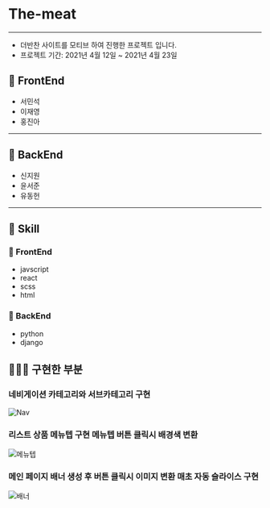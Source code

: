 # The-meat

---
- 더반찬 사이트를 모티브 하여 진행한 프로젝트 입니다.
- 프로젝트 기간: 2021년 4월 12일 ~ 2021년 4월 23일

## 🐶 FrontEnd

- 서민석
- 이재영
- 홍진아

---

## 🐼 BackEnd

- 신지원
- 윤서준
- 유동헌

---

## 🐤 Skill

### 🐶 FrontEnd

- javscript
- react
- scss
- html

### 🐼 BackEnd

- python
- django

## 👨🏻‍💻 구현한 부분

### 네비게이션 카테고리와 서브카테고리 구현
 ![Nav](https://user-images.githubusercontent.com/74593343/122661137-2e904700-d1c2-11eb-830c-91b471875e4a.gif)
 
 
### 리스트 상품 메뉴텝 구현 메뉴텝 버튼 클릭시 배경색 변환
 ![메뉴텝](https://user-images.githubusercontent.com/74593343/122660968-a1002780-d1c0-11eb-965f-4e9acdda5741.gif)
 

### 메인 페이지 배너 생성 후 버튼 클릭시 이미지 변환 매초 자동 슬라이스 구현
 ![배너](https://user-images.githubusercontent.com/74593343/122660979-c0975000-d1c0-11eb-9d9f-c18e58c7c004.gif)
 

